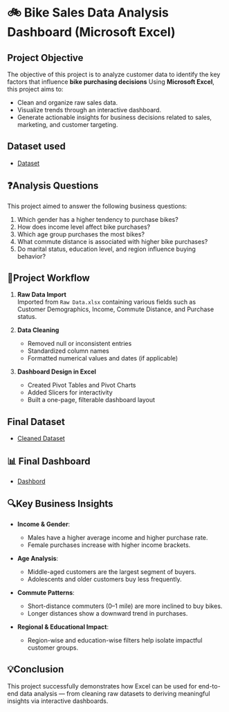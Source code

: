 # 🚲 Bike Sales Data Analysis Dashboard (Microsoft Excel)
## Project Objective
The objective of this project is to analyze customer data to identify the key factors that influence **bike purchasing decisions** Using **Microsoft Excel**, this project aims to:
- Clean and organize raw sales data.
- Visualize trends through an interactive dashboard.
- Generate actionable insights for business decisions related to sales, marketing, and customer targeting.

## Dataset used
- <a href="https://github.com/VidyavaVidyavati/Data-Analysis-Dashboard/blob/main/Raw%20Data.xlsx">Dataset </a>

## ❓Analysis Questions

This project aimed to answer the following business questions:

1. Which gender has a higher tendency to purchase bikes?
2. How does income level affect bike purchases?
3. Which age group purchases the most bikes?
4. What commute distance is associated with higher bike purchases?
5. Do marital status, education level, and region influence buying behavior?

## 📌Project Workflow

1. **Raw Data Import**  
   Imported from `Raw Data.xlsx` containing various fields such as Customer Demographics, Income, Commute Distance, and Purchase status.

2. **Data Cleaning**
   - Removed null or inconsistent entries
   - Standardized column names
   - Formatted numerical values and dates (if applicable)

3. **Dashboard Design in Excel**
   - Created Pivot Tables and Pivot Charts
   - Added Slicers for interactivity
   - Built a one-page, filterable dashboard layout
  
## Final Dataset
- <a href="https://github.com/VidyavaVidyavati/Data-Analysis-Dashboard/blob/main/Cleaned%20data.xlsx">Cleaned Dataset</a>

## 📊 Final Dashboard
- <a href="https://github.com/VidyavaVidyavati/Data-Analysis-Dashboard/blob/main/Screenshot%202025-04-19%20173112.png">Dashbord</a>

## 🔍Key Business Insights

- **Income & Gender**:
  - Males have a higher average income and higher purchase rate.
  - Female purchases increase with higher income brackets.

- **Age Analysis**:
  - Middle-aged customers are the largest segment of buyers.
  - Adolescents and older customers buy less frequently.

- **Commute Patterns**:
  - Short-distance commuters (0–1 mile) are more inclined to buy bikes.
  - Longer distances show a downward trend in purchases.

- **Regional & Educational Impact**:
  - Region-wise and education-wise filters help isolate impactful customer groups.

## 💡Conclusion
This project successfully demonstrates how Excel can be used for end-to-end data analysis — from cleaning raw datasets to deriving meaningful insights via interactive dashboards.
